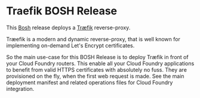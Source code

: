 Traefik BOSH Release
====================

This [Bosh](https://bosh.io) release deploys a [Træfik](https://traefik.io/)
reverse-proxy.

Træefik is a modern and dynamic reverse-proxy, that is well known for
implementing on-demand Let's Encrypt certificates.

So the main use-case for this BOSH Release is to deploy Træfik in front of
your Cloud Foundry routers. This enable all your Cloud Foundry applications to
benefit from valid HTTPS certificates with absolutely no fuss. They are
provisioned on the fly, when the first web request is made. See the main
deployment manifest and related operations files for Cloud Foundry
integration.
